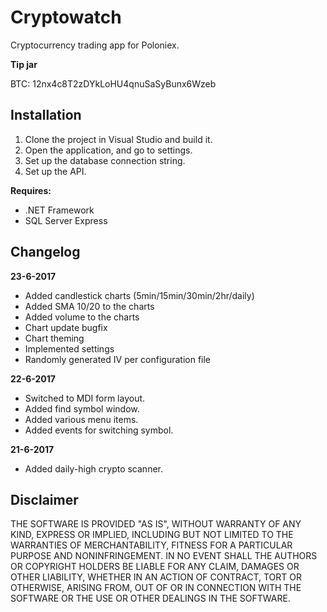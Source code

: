 # Cryptowatch

Cryptocurrency trading app for Poloniex.

**Tip jar**

BTC: 12nx4c8T2zDYkLoHU4qnuSaSyBunx6Wzeb

## Installation

 1. Clone the project in Visual Studio and build it.
 2. Open the application, and go to settings.
 3. Set up the database connection string.
 4. Set up the API.

**Requires:**
 - .NET Framework
 - SQL Server Express
 
## Changelog

**23-6-2017**
 - Added candlestick charts (5min/15min/30min/2hr/daily)
 - Added SMA 10/20 to the charts
 - Added volume to the charts
 - Chart update bugfix
 - Chart theming
 - Implemented settings
 - Randomly generated IV per configuration file

**22-6-2017**
 - Switched to MDI form layout.
 - Added find symbol window.
 - Added various menu items.
 - Added events for switching symbol.

**21-6-2017**
 - Added daily-high crypto scanner.
  
## Disclaimer
  
THE SOFTWARE IS PROVIDED "AS IS", WITHOUT WARRANTY OF ANY KIND, EXPRESS OR IMPLIED, INCLUDING BUT NOT LIMITED TO THE WARRANTIES OF MERCHANTABILITY, FITNESS FOR A PARTICULAR PURPOSE AND NONINFRINGEMENT. IN NO EVENT SHALL THE AUTHORS OR COPYRIGHT HOLDERS BE LIABLE FOR ANY CLAIM, DAMAGES OR OTHER LIABILITY, WHETHER IN AN ACTION OF CONTRACT, TORT OR OTHERWISE, ARISING FROM, OUT OF OR IN CONNECTION WITH THE SOFTWARE OR THE USE OR OTHER DEALINGS IN THE SOFTWARE.
